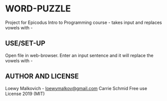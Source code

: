 # WORD-PUZZLE

Project for Epicodus Intro to Programming course - takes input and replaces vowels with -

## USE/SET-UP

Open file in web-browser. Enter an input sentence and it will replace the vowels with -

## AUTHOR AND LICENSE

Loewy Malkovich - loewymalkov@gmail.com
Carrie Schmid
Free use License 2019 (MIT)

